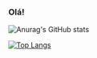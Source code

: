 ### Olá!

![Anurag's GitHub stats](https://github-readme-stats.vercel.app/api?username=fabricio-leitao&show_icons=true&theme=tokyonight)

[![Top Langs](https://github-readme-stats.vercel.app/api/top-langs/?username=fabricio-leitao&layout=donut)](https://github.com/fabricio-leitao/github-readme-stats)
